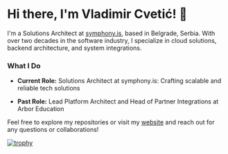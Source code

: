 # Hi there, I'm Vladimir Cvetić! 👋

I'm a Solutions Architect at [symphony.is](https://symphony.is), based in Belgrade, Serbia. With over two decades in the software industry, I specialize in cloud solutions, backend architecture, and system integrations.

### What I Do
- **Current Role:** Solutions Architect at symphony.is: Crafting scalable and reliable tech solutions

- **Past Role:** Lead Platform Architect and Head of Partner Integrations at Arbor Education
    
Feel free to explore my repositories or visit my [website](https://blog.cvetic.in.rs) and reach out for any questions or collaborations!


[![trophy](https://github-profile-trophy.vercel.app/?username=cvele)](https://github.com/ryo-ma/github-profile-trophy)
